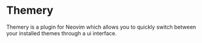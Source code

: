 # Themery

Themery is a plugin for Neovim which allows you to quickly switch between your installed themes through a ui interface.
